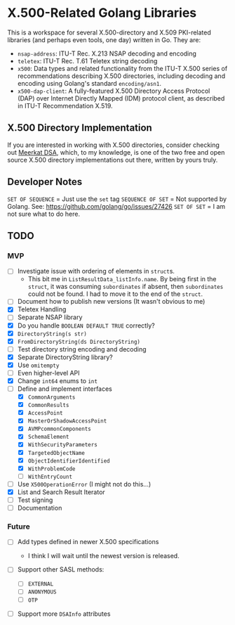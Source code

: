 # X.500-Related Golang Libraries

This is a workspace for several X.500-directory and X.509 PKI-related
libraries (and perhaps even tools, one day) written in Go. They are:

- `nsap-address`: ITU-T Rec. X.213 NSAP decoding and encoding
- `teletex`: ITU-T Rec. T.61 Teletex string decoding
- `x500`: Data types and related functionality from the ITU-T X.500 series of
  recommendations describing X.500 directories, including decoding and encoding
  using Golang's standard `encoding/asn1`.
- `x500-dap-client`: A fully-featured X.500 Directory Access Protocol (DAP)
  over Internet Directly Mapped (IDM) protocol client, as described in ITU-T
  Recommendation X.519.

## X.500 Directory Implementation

If you are interested in working with X.500 directories, consider checking
out [Meerkat DSA](https://wildboar-software.github.io/directory/), which,
to my knowledge, is one of the two free and open source X.500 directory
implementations out there, written by yours truly.

## Developer Notes

`SET OF SEQUENCE` = Just use the `set` tag
`SEQUENCE OF SET` = Not supported by Golang. See: https://github.com/golang/go/issues/27426
`SET OF SET` = I am not sure what to do here.

## TODO

### MVP

- [ ] Investigate issue with ordering of elements in `struct`s.
  - This bit me in `ListResultData_listInfo.name`. By being first in the `struct`, it was
    consuming `subordinates` if absent, then `subordinates` could not be found. I had to
    move it to the end of the `struct`.
- [ ] Document how to publish new versions (It wasn't obvious to me)
- [x] Teletex Handling
- [ ] Separate NSAP library
- [x] Do you handle `BOOLEAN DEFAULT TRUE` correctly?
- [x] `DirectoryString(s str)`
- [x] `FromDirectoryString(ds DirectoryString)`
- [ ] Test directory string encoding and decoding
- [x] Separate DirectoryString library?
- [x] Use `omitempty`
- [ ] Even higher-level API
- [x] Change `int64` enums to `int`
- [ ] Define and implement interfaces
  - [x] `CommonArguments`
  - [x] `CommonResults`
  - [x] `AccessPoint`
  - [x] `MasterOrShadowAccessPoint`
  - [x] `AVMPcommonComponents`
  - [x] `SchemaElement`
  - [x] `WithSecurityParameters`
  - [x] `TargetedObjectName`
  - [x] `ObjectIdentifierIdentified`
  - [x] `WithProblemCode`
  - [ ] `WithEntryCount`
- [ ] Use `X500OperationError` (I might not do this...)
- [x] List and Search Result Iterator
- [ ] Test signing
- [ ] Documentation

### Future

- [ ] Add types defined in newer X.500 specifications
  - I think I will wait until the newest version is released.
- [ ] Support other SASL methods:
  - [ ] `EXTERNAL`
  - [ ] `ANONYMOUS`
  - [ ] `OTP`
- [ ] Support more `DSAInfo` attributes

